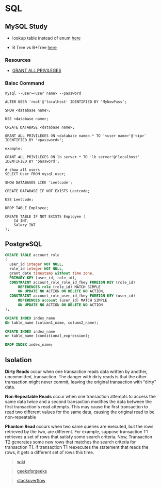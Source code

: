 # SQL

## MySQL Study

* lookup table instead of enum [here](https://stackoverflow.com/questions/761211/how-to-handle-enumerations-without-enum-fields-in-a-database/761343#761343)

* B Tree vs B+Tree [here](https://stackoverflow.com/questions/870218/differences-between-b-trees-and-b-trees)

### Resources

* [GRANT ALL PRIVILEGES](https://stackoverflow.com/questions/5016505/mysql-grant-all-privileges-on-database)


### Baisc Command

```
mysql --user=<user name> --password

ALTER USER 'root'@'localhost' IDENTIFIED BY 'MyNewPass';

SHOW <database name>;

USE <database name>;

CREATE DATABASE <database name>;

GRANT ALL PRIVILEGES ON <database name>.* TO '<user name>'@'<ip>' IDENTIFIED BY '<password>';

example:

GRANT ALL PRIVILEGES ON lb_server.* TO 'lb_server'@'localhost' IDENTIFIED BY 'password';

# show all users
SELECT User FROM mysql.user;

SHOW DATABASES LIKE 'Leetcode';

CREATE DATABASE IF NOT EXISTS Leetcode;

USE Leetcode;

DROP TABLE Employee;

CREATE TABLE IF NOT EXISTS Employee (
    Id INT,
    Salary INT
);
```

## PostgreSQL

```sql
CREATE TABLE account_role
(
  user_id integer NOT NULL,
  role_id integer NOT NULL,
  grant_date timestamp without time zone,
  PRIMARY KEY (user_id, role_id),
  CONSTRAINT account_role_role_id_fkey FOREIGN KEY (role_id)
      REFERENCES role (role_id) MATCH SIMPLE
      ON UPDATE NO ACTION ON DELETE NO ACTION,
  CONSTRAINT account_role_user_id_fkey FOREIGN KEY (user_id)
      REFERENCES account (user_id) MATCH SIMPLE
      ON UPDATE NO ACTION ON DELETE NO ACTION
);

CREATE INDEX index_name
ON table_name (column1_name, column2_name);

CREATE INDEX index_name
on table_name (conditional_expression);

DROP INDEX index_name;
```

## Isolation

**Dirty Reads** occur when one transaction reads data written by another, uncommitted, transaction. The danger with dirty reads is that the other transaction might never commit, leaving the original transaction with "dirty" data.

**Non Repeatable Reads** occur when one transaction attempts to access the same data twice and a second transaction modifies the data between the first transaction's read attempts. This may cause the first transaction to read two different values for the same data, causing the original read to be non-repeatable

**Phantom Read** occurs when two same queries are executed, but the rows retrieved by the two, are different. For example, suppose transaction T1 retrieves a set of rows that satisfy some search criteria. Now, Transaction T2 generates some new rows that matches the search criteria for transaction T1. If transaction T1 reexecutes the statement that reads the rows, it gets a different set of rows this time.


> [wiki](https://en.wikipedia.org/wiki/Isolation_(database_systems)#Isolation_levels)

> [geeksforgeeks](https://www.geeksforgeeks.org/transaction-isolation-levels-dbms/)

> [stackoverflow](https://stackoverflow.com/questions/4034976/difference-between-read-commit-and-repeatable-read)

